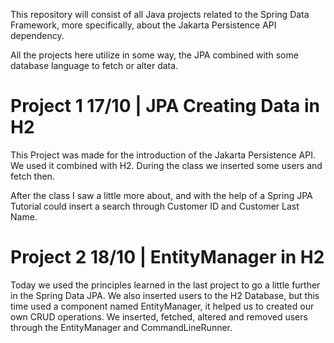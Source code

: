 This repository will consist of all Java projects related to the Spring Data Framework, more specifically, about the Jakarta Persistence API dependency.

All the projects here utilize in some way, the JPA combined with some database language to fetch or alter data.

# Project 1 17/10 | JPA Creating Data in H2
This Project was made for the introduction of the Jakarta Persistence API. We used it combined with H2. During the class we inserted some users and fetch then.

After the class I saw a little more about, and with the help of a Spring JPA Tutorial could insert a search through Customer ID and Customer Last Name.


# Project 2 18/10 | EntityManager in H2
Today we used the principles learned in the last project to go a little further in the Spring Data JPA. We also inserted users to the H2 Database, but this time used a component named EntityManager, it helped us to created our own CRUD operations. We inserted, fetched, altered and removed users through the EntityManager and CommandLineRunner.
